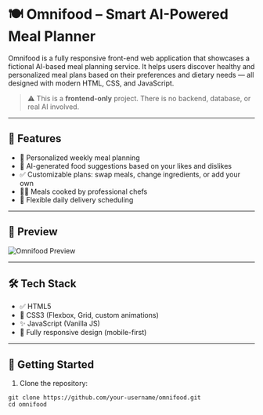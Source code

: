 <!DOCTYPE html>
<html lang="en">
<head>
  <meta charset="UTF-8" />
  <meta name="viewport" content="width=device-width, initial-scale=1.0"/>
  <title>Omnifood – Project README</title>
  
</head>
<body>

  <h1>🍽️ Omnifood – Smart AI-Powered Meal Planner</h1>

  <p>
    Omnifood is a fully responsive front-end web application that showcases a fictional AI-based meal planning service. 
    It helps users discover healthy and personalized meal plans based on their preferences and dietary needs — all designed 
    with modern HTML, CSS, and JavaScript.
  </p>

  <blockquote>⚠️ This is a <strong>frontend-only</strong> project. There is no backend, database, or real AI involved.</blockquote>

  <hr>

  <h2>🚀 Features</h2>
  <ul>
    <li>🌱 Personalized weekly meal planning</li>
    <li>🧠 AI-generated food suggestions based on your likes and dislikes</li>
    <li>✅ Customizable plans: swap meals, change ingredients, or add your own</li>
    <li>👨‍🍳 Meals cooked by professional chefs</li>
    <li>🚚 Flexible daily delivery scheduling</li>
  </ul>

  <hr>

  <h2>📸 Preview</h2>
  <p>
    <img src="screenshot.png" alt="Omnifood Preview" />
  </p>

  <hr>

  <h2>🛠️ Tech Stack</h2>
  <ul>
    <li>✅ HTML5</li>
    <li>🎨 CSS3 (Flexbox, Grid, custom animations)</li>
    <li>✨ JavaScript (Vanilla JS)</li>
    <li>📱 Fully responsive design (mobile-first)</li>
  </ul>

  <hr>

  <h2>📁 Getting Started</h2>
  <ol>
    <li>Clone the repository:</li>
  </ol>
  <pre><code>git clone https://github.com/your-username/omnifood.git
cd omnifood</code></pre>

</body>
</html>
